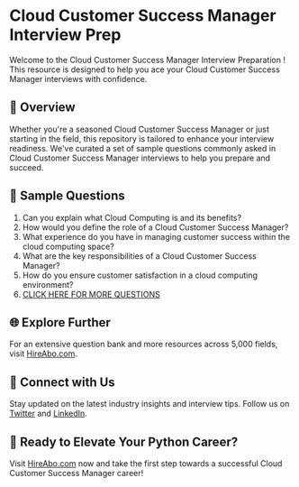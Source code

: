 # Cloud Customer Success Manager Interview Prep

Welcome to the Cloud Customer Success Manager Interview Preparation ! This resource is designed to help you ace your Cloud Customer Success Manager interviews with confidence.

## 🚀 Overview

Whether you're a seasoned Cloud Customer Success Manager or just starting in the field, this repository is tailored to enhance your interview readiness. We've curated a set of sample questions commonly asked in Cloud Customer Success Manager interviews to help you prepare and succeed.

## 📝 Sample Questions

1. Can you explain what Cloud Computing is and its benefits?
2. How would you define the role of a Cloud Customer Success Manager?
3. What experience do you have in managing customer success within the cloud computing space?
4. What are the key responsibilities of a Cloud Customer Success Manager?
5. How do you ensure customer satisfaction in a cloud computing environment?
6. [CLICK HERE FOR MORE QUESTIONS](https://hireabo.com/job/0_4_29/Cloud%20Customer%20Success%20Manager)

## 🌐 Explore Further

For an extensive question bank and more resources across 5,000 fields, visit [HireAbo.com](https://www.hireabo.com).

## 📱 Connect with Us

Stay updated on the latest industry insights and interview tips. Follow us on [Twitter](https://twitter.com/hireabo) and [LinkedIn](https://www.linkedin.com/in/hire-abo-3609972a8/).

## 🚀 Ready to Elevate Your Python Career?

Visit [HireAbo.com](https://www.hireabo.com) now and take the first step towards a successful Cloud Customer Success Manager career!